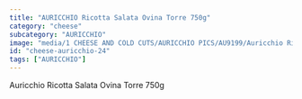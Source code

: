 ```yaml
---
title: "AURICCHIO Ricotta Salata Ovina Torre 750g"
category: "cheese"
subcategory: "AURICCHIO"
image: "media/1 CHEESE AND COLD CUTS/AURICCHIO PICS/AU9199/Auricchio Ricotta Salata Ovina Torre - 750g.jpg"
id: "cheese-auricchio-24"
tags: ["AURICCHIO"]
---
```


Auricchio Ricotta Salata Ovina Torre 750g
